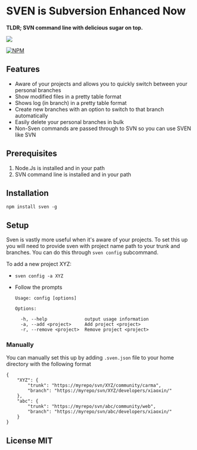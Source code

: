 # SVEN is Subversion Enhanced Now

**TLDR; SVN command line with delicious sugar on top.**

![](https://dl.dropboxusercontent.com/u/4721128/screenshots/sven_create_and_switch.gif)

[![NPM](https://nodei.co/npm/sven.png)](https://nodei.co/npm/sven/)

## Features

* Aware of your projects and allows you to quickly switch between your personal branches
* Show modified files in a pretty table format
* Shows log (in branch) in a pretty table format
* Create new branches with an option to switch to that branch automatically
* Easily delete your personal branches in bulk
* Non-Sven commands are passed through to SVN so you can use SVEN like SVN

## Prerequisites

1. Node.Js is installed and in your path
2. SVN command line is installed and in your path

## Installation

	npm install sven -g
	
## Setup

Sven is vastly more useful when it's aware of your projects. To set this up you will need to provide sven with project name path to your trunk and branches. You can do this through `sven config` subcommand.

To add a new project XYZ:

* `sven config -a XYZ`
* Follow the prompts

	  Usage: config [options]

	  Options:

	    -h, --help              output usage information
	    -a, --add <project>     Add project <project>
	    -r, --remove <project>  Remove project <project>


### Manually

You can manually set this up by adding `.sven.json` file to your home directory with the following format

	{
		"XYZ": {
			"trunk": "https://myrepo/svn/XYZ/community/carma",
			"branch": "https://myrepo/svn/XYZ/developers/xiaoxin/"
		},
		"abc": {
			"trunk": "https://myrepo/svn/abc/community/web",
			"branch": "https://myrepo/svn/abc/developers/xiaoxin/"
		}
	}

## License MIT

